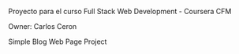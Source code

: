 Proyecto para el curso Full Stack Web Development - Coursera CFM

Owner: Carlos Ceron

Simple Blog Web Page Project